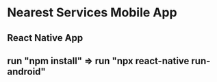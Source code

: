 # Nearest Services Mobile App
## React Native App
## run "npm install" => run "npx react-native run-android"
